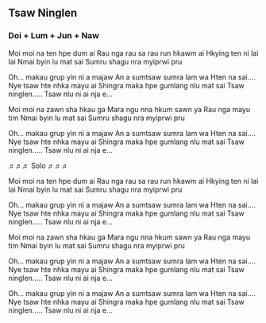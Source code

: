 ## Tsaw Ninglen

### Doi + Lum + Jun + Naw

Moi moi na ten hpe dum ai
Rau nga rau sa rau run hkawm ai
Hkying ten ni lai lai
Nmai byin lu mat sai
Sumru shagu nra myiprwi pru

Oh... makau grup yin ni a majaw
An a sumtsaw sumra lam wa
Hten na sai....
Nye tsaw hte nhka mayu ai
Shingra maka hpe
gumlang nlu mat sai
Tsaw ninglen.....
Tsaw nlu ni ai nja e...

Moi moi na zawn sha hkau ga
Mara ngu nna hkum sawn ya
Rau nga mayu tim
Nmai byin lu mat sai
Sumru shagu nra myiprwi pru

Oh... makau grup yin ni a majaw
An a sumtsaw sumra lam wa
Hten na sai....
Nye tsaw hte nhka mayu ai
Shingra maka hpe
gumlang nlu mat sai
Tsaw ninglen.....
Tsaw nlu ni ai nja e...

♬♬♬ Solo ♬♬♬

Moi moi na ten hpe dum ai
Rau nga rau sa rau run hkawm ai
Hkying ten ni lai lai
Nmai byin lu mat sai
Sumru shagu nra myiprwi pru

Oh... makau grup yin ni a majaw
An a sumtsaw sumra lam wa
Hten na sai....
Nye tsaw hte nhka mayu ai
Shingra maka hpe
gumlang nlu mat sai
Tsaw ninglen.....
Tsaw nlu ni ai nja e...

Moi moi na zawn sha hkau ga
Mara ngu nna hkum sawn ya
Rau nga mayu tim
Nmai byin lu mat sai
Sumru shagu nra myiprwi pru

Oh... makau grup yin ni a majaw
An a sumtsaw sumra lam wa
Hten na sai....
Nye tsaw hte nhka mayu ai
Shingra maka hpe
gumlang nlu mat sai
Tsaw ninglen.....
Tsaw nlu ni ai nja e...

Oh... makau grup yin ni a majaw
An a sumtsaw sumra lam wa
Hten na sai....
Nye tsaw hte nhka mayu ai
Shingra maka hpe
gumlang nlu mat sai
Tsaw ninglen.....
Tsaw nlu ni ai nja e...
